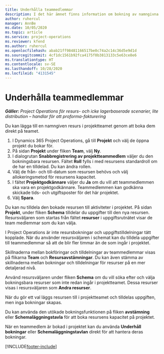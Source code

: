 ```yaml
---
title: Underhålla teammedlemmar
description: I det här ämnet finns information om bokning av namngivna resurser till projektteam och tilldela dem till uppgifter.
author: ruhercul
manager: AnnBe
ms.date: 10/05/2020
ms.topic: article
ms.service: project-operations
ms.reviewer: kfend
ms.author: ruhercul
ms.openlocfilehash: abab21ff98481166517be0c74a2c14c36d5e9d1d
ms.sourcegitcommit: 4cf1dc1561b92fca4175f0b3813133c5e63ce8e6
ms.translationtype: HT
ms.contentlocale: sv-SE
ms.lasthandoff: 10/28/2020
ms.locfileid: "4131545"
---
```

# <a name="maintain-team-members"></a>Underhålla teammedlemmar

_**Gäller:** Project Operations för resurs- och icke lagerbaserade scenarier, lite distribution – handlar för att proforma-fakturering_

Du kan lägga till en namngiven resurs i projektteamet genom att boka dem direkt på teamet.

1. I Dynamics 365 Project Operations, gå till **Projekt** och välj de öppna projekt du bokar för.
2. På sidan **Projekt** under fliken **Team**, välj **Ny**. 
3. I dialogrutan **Snabbregistrering av projektteammedlem** väljer du den bokningsbara resursen. Fältet **Roll** fylls i med resursens standardroll om de har en tilldelad. Du kan ändra rollen. 
4. Välj de från- och till-datum som resursen behövs och välj allokeringsmetod för resursens kapacitet. 
5. I fältet **Projektgodkännare** väljer du **Ja** om du vill att teammedlemmen ska vara en projektgodkännare. Teammedlemmen kan godkänna skickade tids- och utgiftsposter för det här projektet. 
6. Välj **Spara**.

Du kan nu tilldela den bokade resursen till aktiviteter i projektet. På sidan **Projekt**, under fliken **Schema** tilldelar du uppgifter till den nya resursen. Resursväljaren som startas från fältet **resurser** i uppgiftsrutnätet visar de team medlemmar som du kan välja.


I Project Operations är inte resursbokningar och uppgiftstilldelningar tätt kopplade. När du använder resursväljaren i schemat kan du tilldela uppgifter till teammedlemmar så att de blir fler timmar än de som ingår i projektet.

Skillnaderna mellan bokföringar och tilldelningar av teammedlemmar visas på flikarna **Team** och **Resursavstämningar**. Du kan även stämma av skillnaderna mellan bokningar och tilldelningar för resurser på en mer detaljerad nivå.

Använd resursväljaren under fliken **Schema** om du vill söka efter och välja bokningsbara resurser som inte redan ingår i projektteamet. Dessa resurser visas i resursväljaren som **Andra resurser**.

När du gör ett val läggs resursen till i projektteamet och tilldelas uppgiften, men inga bokningar skapas.

Du kan använda den utökade bokningsfunktionen på fliken **avstämning** eller **Schemaläggningstavla** för att boka resursens kapacitet på projektet.

När en teammedlem är bokad i projektet kan du använda **Underhåll bokningar** eller **Schemaläggningstavlan** direkt för att hantera deras bokningar.


[!INCLUDE[footer-include](../includes/footer-banner.md)]